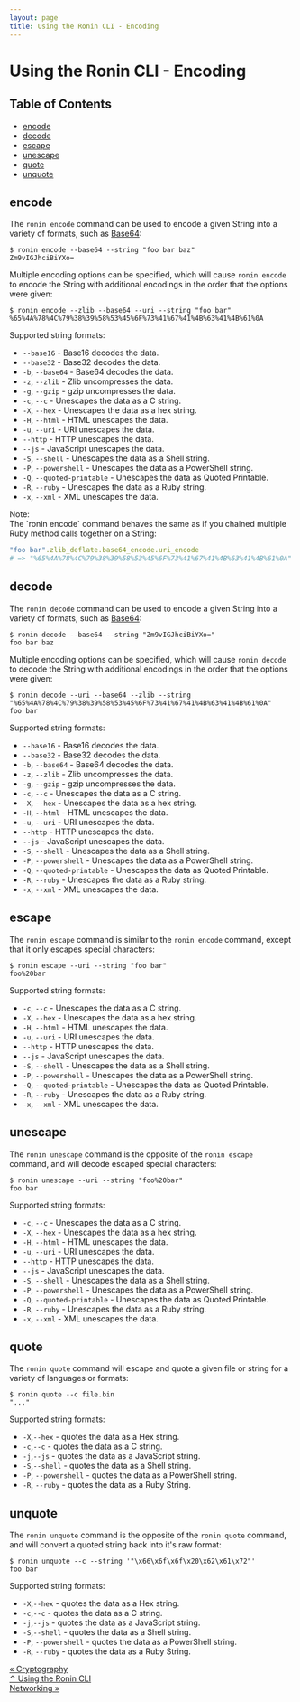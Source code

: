 ```yaml
---
layout: page
title: Using the Ronin CLI - Encoding
---
```


# Using the Ronin CLI - Encoding

## Table of Contents

* [encode](#encode)
* [decode](#decode)
* [escape](#escape)
* [unescape](#unescape)
* [quote](#quote)
* [unquote](#unquote)

## encode

The `ronin encode` command can be used to encode a given String into a variety
of formats, such as [Base64]:

[Base64]: https://en.wikipedia.org/wiki/Base64

```shell
$ ronin encode --base64 --string "foo bar baz"
Zm9vIGJhciBiYXo=
```

Multiple encoding options can be specified, which will cause `ronin encode`
to encode the String with additional encodings in the order that the options
were given:

```shell
$ ronin encode --zlib --base64 --uri --string "foo bar"
%65%4A%78%4C%79%38%39%58%53%45%6F%73%41%67%41%4B%63%41%4B%61%0A
```

Supported string formats:

* `--base16` - Base16 decodes the data.
* `--base32` - Base32 decodes the data.
* `-b`, `--base64` - Base64 decodes the data.
* `-z`, `--zlib` - Zlib uncompresses the data.
* `-g`, `--gzip` - gzip uncompresses the data.
* `-c`, `--c` - Unescapes the data as a C string.
* `-X`, `--hex` - Unescapes the data as a hex string.
* `-H`, `--html` - HTML unescapes the data.
* `-u`, `--uri` - URI unescapes the data.
* `--http` - HTTP unescapes the data.
* `--js` - JavaScript unescapes the data.
* `-S`, `--shell` - Unescapes the data as a Shell string.
* `-P`, `--powershell` - Unescapes the data as a PowerShell string.
* `-Q`, `--quoted-printable` - Unescapes the data as Quoted Printable.
* `-R`, `--ruby` - Unescapes the data as a Ruby string.
* `-x`, `--xml` - XML unescapes the data.

<article class="message is-dark">
  <div class="message-header">Note:</div>
  <div class="message-body" markdown="1">
The `ronin encode` command behaves the same as if you chained multiple Ruby
method calls together on a String:

```ruby
"foo bar".zlib_deflate.base64_encode.uri_encode
# => "%65%4A%78%4C%79%38%39%58%53%45%6F%73%41%67%41%4B%63%41%4B%61%0A"
```
  </div>
</article>

## decode

The `ronin decode` command can be used to encode a given String into a variety
of formats, such as [Base64]:

[Base64]: https://en.wikipedia.org/wiki/Base64

```shell
$ ronin decode --base64 --string "Zm9vIGJhciBiYXo="
foo bar baz
```

Multiple encoding options can be specified, which will cause `ronin decode`
to decode the String with additional encodings in the order that the options
were given:

```shell
$ ronin decode --uri --base64 --zlib --string "%65%4A%78%4C%79%38%39%58%53%45%6F%73%41%67%41%4B%63%41%4B%61%0A"
foo bar
```

Supported string formats:

* `--base16` - Base16 decodes the data.
* `--base32` - Base32 decodes the data.
* `-b`, `--base64` - Base64 decodes the data.
* `-z`, `--zlib` - Zlib uncompresses the data.
* `-g`, `--gzip` - gzip uncompresses the data.
* `-c`, `--c` - Unescapes the data as a C string.
* `-X`, `--hex` - Unescapes the data as a hex string.
* `-H`, `--html` - HTML unescapes the data.
* `-u`, `--uri` - URI unescapes the data.
* `--http` - HTTP unescapes the data.
* `--js` - JavaScript unescapes the data.
* `-S`, `--shell` - Unescapes the data as a Shell string.
* `-P`, `--powershell` - Unescapes the data as a PowerShell string.
* `-Q`, `--quoted-printable` - Unescapes the data as Quoted Printable.
* `-R`, `--ruby` - Unescapes the data as a Ruby string.
* `-x`, `--xml` - XML unescapes the data.

## escape

The `ronin escape` command is similar to the `ronin encode` command, except that
it only escapes special characters:

```shell
$ ronin escape --uri --string "foo bar"
foo%20bar
```

Supported string formats:

* `-c`, `--c` - Unescapes the data as a C string.
* `-X`, `--hex` - Unescapes the data as a hex string.
* `-H`, `--html` - HTML unescapes the data.
* `-u`, `--uri` - URI unescapes the data.
* `--http` - HTTP unescapes the data.
* `--js` - JavaScript unescapes the data.
* `-S`, `--shell` - Unescapes the data as a Shell string.
* `-P`, `--powershell` - Unescapes the data as a PowerShell string.
* `-Q`, `--quoted-printable` - Unescapes the data as Quoted Printable.
* `-R`, `--ruby` - Unescapes the data as a Ruby string.
* `-x`, `--xml` - XML unescapes the data.

## unescape

The `ronin unescape` command is the opposite of the `ronin escape` command,
and will decode escaped special characters:

```shell
$ ronin unescape --uri --string "foo%20bar"
foo bar
```

Supported string formats:

* `-c`, `--c` - Unescapes the data as a C string.
* `-X`, `--hex` - Unescapes the data as a hex string.
* `-H`, `--html` - HTML unescapes the data.
* `-u`, `--uri` - URI unescapes the data.
* `--http` - HTTP unescapes the data.
* `--js` - JavaScript unescapes the data.
* `-S`, `--shell` - Unescapes the data as a Shell string.
* `-P`, `--powershell` - Unescapes the data as a PowerShell string.
* `-Q`, `--quoted-printable` - Unescapes the data as Quoted Printable.
* `-R`, `--ruby` - Unescapes the data as a Ruby string.
* `-x`, `--xml` - XML unescapes the data.

## quote

The `ronin quote` command will escape and quote a given file or string for a
variety of languages or formats:

```shell
$ ronin quote --c file.bin
"..."
```

Supported string formats:

* `-X`,`--hex` - quotes the data as a Hex string.
* `-c`,`--c` - quotes the data as a C string.
* `-j`,`--js` - quotes the data as a JavaScript string.
* `-S`,`--shell` - quotes the data as a Shell string.
* `-P`, `--powershell` - quotes the data as a PowerShell string.
* `-R`, `--ruby` - quotes the data as a Ruby String.

## unquote

The `ronin unquote` command is the opposite of the `ronin quote` command,
and will convert a quoted string back into it's raw format:

```shell
$ ronin unquote --c --string '"\x66\x6f\x6f\x20\x62\x61\x72"'
foo bar
```

Supported string formats:

* `-X`,`--hex` - quotes the data as a Hex string.
* `-c`,`--c` - quotes the data as a C string.
* `-j`,`--js` - quotes the data as a JavaScript string.
* `-S`,`--shell` - quotes the data as a Shell string.
* `-P`, `--powershell` - quotes the data as a PowerShell string.
* `-R`, `--ruby` - quotes the data as a Ruby String.

<div class="level">
  <div class="level-left">
    <a class="button" href="cryptography.html">
      &laquo; Cryptography
    </a>
  </div>

  <div class="level-item has-text-centered">
    <a class="button" href="index.html">
      &#x2303; Using the Ronin CLI
    </a>
  </div>

  <div class="level-right">
    <a class="button" href="networking.html">
      Networking &raquo;
    </a>
  </div>
</div>
